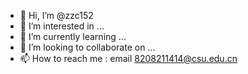 - 👋 Hi, I’m @zzc152
- 👀 I’m interested in ...
- 🌱 I’m currently learning ...
- 💞️ I’m looking to collaborate on ...
- 📫 How to reach me : email 8208211414@csu.edu.cn

<!---
zzc152/zzc152 is a ✨ special ✨ repository because its `README.md` (this file) appears on your GitHub profile.
You can click the Preview link to take a look at your changes.


--->
